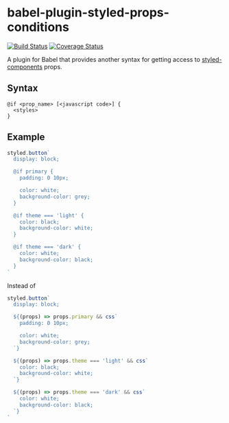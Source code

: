 # babel-plugin-styled-props-conditions

[![Build Status](https://travis-ci.org/MikeDevice/babel-plugin-styled-props-conditions.svg?branch=master)](https://travis-ci.org/MikeDevice/babel-plugin-styled-props-conditions)
[![Coverage Status](https://coveralls.io/repos/github/MikeDevice/babel-plugin-styled-props-conditions/badge.svg?branch=master)](https://coveralls.io/github/MikeDevice/babel-plugin-styled-props-conditions?branch=master)

A plugin for Babel that provides another syntax for getting access to [styled-components](https://styled-components.com) props.

## Syntax
```
@if <prop_name> [<javascript code>] {
  <styles>
}
```

## Example

```js
styled.button`
  display: block;

  @if primary {
    padding: 0 10px;

    color: white;
    background-color: grey;
  }

  @if theme === 'light' {
    color: black;
    background-color: white;
  }

  @if theme === 'dark' {
    color: white;
    background-color: black;
  }
`
```

Instead of

```js
styled.button`
  display: block;

  ${(props) => props.primary && css`
    padding: 0 10px;

    color: white;
    background-color: grey;
  `}

  ${(props) => props.theme === 'light' && css`
    color: black;
    background-color: white;
  `}

  ${(props) => props.theme === 'dark' && css`
    color: white;
    background-color: black;
  `}
`
```
